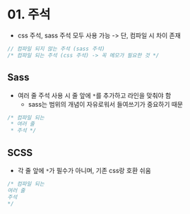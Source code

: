 # 01. 주석

- css 주석, sass 주석 모두 사용 가능 -> 단, 컴파일 시 차이 존재

```javascript
// 컴파일 되지 않는 주석 (sass 주석)
/* 컴파일 되는 주석 (css 주석) -> 꼭 메모가 필요한 것 */
```

## Sass

- 여러 줄 주석 사용 시 줄 앞에 `*`를 추가하고 라인을 맞춰야 함
  - sass는 범위의 개념이 자유로워서 들여쓰기가 중요하기 때문

```javascript
/* 컴파일 되는
 * 여러 줄
 * 주석 */
```

## SCSS

- 각 줄 앞에 `*`가 필수가 아니며, 기존 css랑 호환 쉬움

```javascript
/* 컴파일 되는
여러 줄
주석
*/
```
